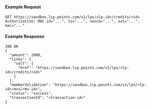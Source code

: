 #### Example Request

    GET https://sandbox.lcp.points.com/v1/lps/<lp-id>/credits/<id>
    Authorization: MAC id="...", ts="...", nonce="...", ext="...", mac="..."

#### Example Response

    200 OK
    {
      "amount": 2000,
      "links": {
        "self": {
          "href": "https://sandbox.lcp.points.com/v1/lps/<lp-id>/credits/<id>"
        }
      },
      "memberValidation": "https://sandbox.lcp.points.com/v1/lps/<lp-id>/mvs/<mv-id>",
      "status": "success",
      "transactionId": "<transaction-id>"
    }
